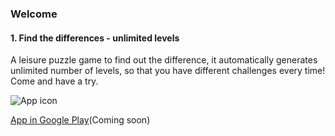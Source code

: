 ### Welcome


#### 1. Find the differences - unlimited levels
A leisure puzzle game to find out the difference, it automatically generates unlimited number of levels, so that you have different challenges every time! Come and have a try.

![App icon](https://gxrxik.github.io/images/app_icon01.png "App Icon")

[App in Google Play]()(Coming soon)
